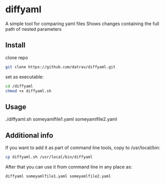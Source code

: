 
# diffyaml
A simple tool for comparing yaml files
Shows changes containing the full path of nested parameters
## Install
clone repo
```bash
git clone https://github.com/datrav/diffyaml.git
```

set as executable: 
```bash
cd /diffyaml
chmod +x diffyaml.sh
```

## Usage

./diffyaml.sh someyamlfile1.yaml someyamlfile2.yaml

## Additional info

If you want to add it as part of command line tools, copy to /usr/local/bin:
```bash
cp diffyaml.sh /usr/local/bin/diffyaml
```

After that you can use it from command line in any place as:
```bash
diffyaml someyamlfile1.yaml someyamlfile2.yaml
```
